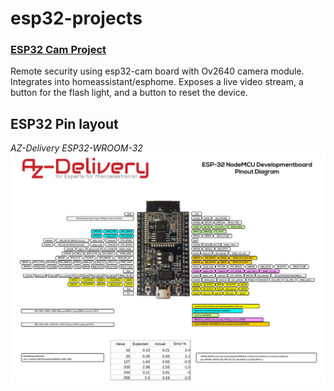 # esp32-projects

### [ESP32 Cam Project](esp32cam.yaml)
Remote security using esp32-cam board with Ov2640 camera module.  
Integrates into homeassistant/esphome.
Exposes a live video stream, a button for the flash light, and a button to reset the device.


## ESP32 Pin layout
*AZ-Delivery ESP32-WROOM-32*
![ESP32 Pinout](resources/ESP_-_32_NodeMCU_Developmentboard_Pinout_Diagram.webp)